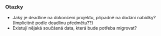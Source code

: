 ### Otazky
- Jaký je deadline na dokončení projektu, případně na dodání nabídky? (Implicitně podle deadlinu předmětu??)
- Existují nějaká součásná data, která bude potřeba migrovat?
